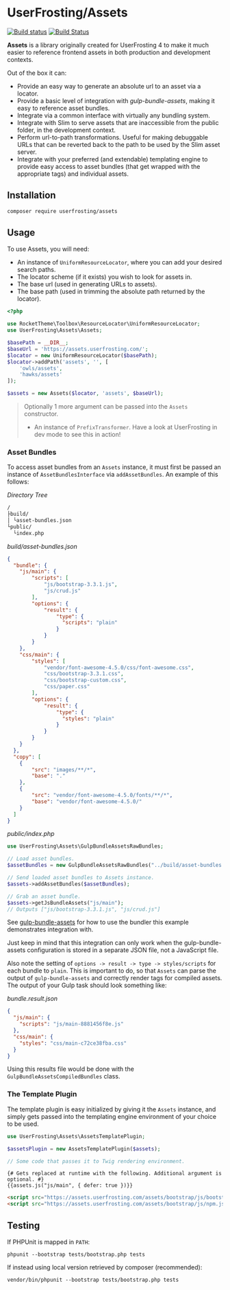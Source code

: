 # UserFrosting/Assets

[![Build status](https://ci.appveyor.com/api/projects/status/fmt0253je6spwq7y?svg=true)](https://ci.appveyor.com/project/Silic0nS0ldier/assets)
[![Build Status](https://travis-ci.org/userfrosting/assets.svg)](https://travis-ci.org/userfrosting/assets)

**Assets** is a library originally created for UserFrosting 4 to make it much easier to reference frontend assets in both production and development contexts.

Out of the box it can:

- Provide an easy way to generate an absolute url to an asset via a locator.
- Provide a basic level of integration with *gulp-bundle-assets*, making it easy to reference asset bundles.
- Integrate via a common interface with virtually any bundling system.
- Integrate with Slim to serve assets that are inaccessible from the public folder, in the development context.
- Perform url-to-path transformations. Useful for making debuggable URLs that can be reverted back to the path to be used by the Slim asset server.
- Integrate with your preferred (and extendable) templating engine to provide easy access to asset bundles (that get wrapped with the appropriate tags) and individual assets.

## Installation

```bash
composer require userfrosting/assets
```

## Usage

To use Assets, you will need:

- An instance of `UniformResourceLocator`, where you can add your desired search paths.
- The locator scheme (if it exists) you wish to look for assets in.
- The base url (used in generating URLs to assets).
- The base path (used in trimming the absolute path returned by the locator).

```php
<?php

use RocketTheme\Toolbox\ResourceLocator\UniformResourceLocator;
use UserFrosting\Assets\Assets;

$basePath = __DIR__;
$baseUrl = 'https://assets.userfrosting.com/';
$locator = new UniformResourceLocator($basePath);
$locator->addPath('assets', '', [
    'owls/assets',
    'hawks/assets'
]);

$assets = new Assets($locator, 'assets', $baseUrl);
```

> Optionally 1 more argument can be passed into the `Assets` constructor.
> - An instance of `PrefixTransformer`.
> Have a look at UserFrosting in dev mode to see this in action!

### Asset Bundles

To access asset bundles from an `Assets` instance, it must first be passed an instance of `AssetBundlesInterface` via `addAssetBundles`. An example of this follows:

*Directory Tree*

```txt
/
├build/
│ └asset-bundles.json
└public/
  └index.php

```

*build/asset-bundles.json*

```json
{
  "bundle": {
    "js/main": {
        "scripts": [
            "js/bootstrap-3.3.1.js",
            "js/crud.js"
        ],
        "options": {
            "result": {
                "type": {
                  "scripts": "plain"
                }
            }
        }
    },
    "css/main": {
        "styles": [
            "vendor/font-awesome-4.5.0/css/font-awesome.css",
            "css/bootstrap-3.3.1.css",
            "css/bootstrap-custom.css",
            "css/paper.css"
        ],
        "options": {
            "result": {
                "type": {
                  "styles": "plain"
                }
            }
        }
    }
  },
  "copy": [
    {
        "src": "images/**/*",
        "base": "."
    },
    {
        "src": "vendor/font-awesome-4.5.0/fonts/**/*",
        "base": "vendor/font-awesome-4.5.0/"
    }
  ]
}
```

*public/index.php*

```php
use UserFrosting\Assets\GulpBundleAssetsRawBundles;

// Load asset bundles.
$assetBundles = new GulpBundleAssetsRawBundles("../build/asset-bundles.json");

// Send loaded asset bundles to Assets instance.
$assets->addAssetBundles($assetBundles);

// Grab an asset bundle.
$assets->getJsBundleAssets("js/main");
// Outputs ["js/bootstrap-3.3.1.js", "js/crud.js"]
```

See [gulp-bundle-assets](https://github.com/dowjones/gulp-bundle-assets) for how to use the bundler this example demonstrates integration with.

Just keep in mind that this integration can only work when the gulp-bundle-assets configuration is stored in a separate JSON file, not a JavaScript file.

Also note the setting of `options -> result -> type -> styles/scripts` for each bundle to `plain`.  This is important to do, so that `Assets` can parse the output of `gulp-bundle-assets` and correctly render tags for compiled assets.  The output of your Gulp task should look something like:

*bundle.result.json*

```json
{
  "js/main": {
    "scripts": "js/main-8881456f8e.js"
  },
  "css/main": {
    "styles": "css/main-c72ce38fba.css"
  }
}
```

Using this results file would be done with the `GulpBundleAssetsCompiledBundles` class.

### The Template Plugin

The template plugin is easy initialized by giving it the `Assets` instance, and simply gets passed into the templating engine environment of your choice to be used.

```php
use UserFrosting\Assets\AssetsTemplatePlugin;

$assetsPlugin = new AssetsTemplatePlugin($assets);

// Some code that passes it to Twig rendering environment.
```

```twig
{# Gets replaced at runtime with the following. Additional argument is optional. #}
{{assets.js("js/main", { defer: true })}}
```

```html
<script src="https://assets.userfrosting.com/assets/bootstrap/js/bootstrap.js" defer="true"></script>
<script src="https://assets.userfrosting.com/assets/bootstrap/js/npm.js" defer="true"></script>
```

## Testing

If PHPUnit is mapped in `PATH`:

```shell
phpunit --bootstrap tests/bootstrap.php tests
```

If instead using local version retrieved by composer (recommended):

```shell
vendor/bin/phpunit --bootstrap tests/bootstrap.php tests
```